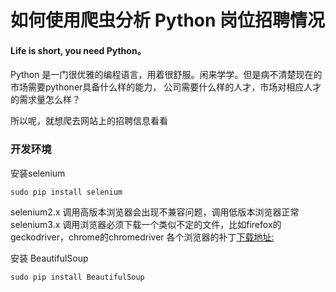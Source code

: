 # 如何使用爬虫分析 Python 岗位招聘情况

#### Life is short, you need Python。

Python 是一门很优雅的编程语言，用着很舒服。闲来学学。但是病不清楚现在的市场需要pythoner具备什么样的能力，
公司需要什么样的人才，市场对相应人才的需求量怎么样？

所以呢，就想爬去网站上的招聘信息看看

### 开发环境

安装selenium

    sudo pip install selenium

selenium2.x 调用高版本浏览器会出现不兼容问题，调用低版本浏览器正常
selenium3.x 调用浏览器必须下载一个类似不定的文件，比如firefox的geckodriver，chrome的chromedriver
各个浏览器的补丁[下载地址:](http://www.seleniumhq.org/download/)

安装 BeautifulSoup

    sudo pip install BeautifulSoup